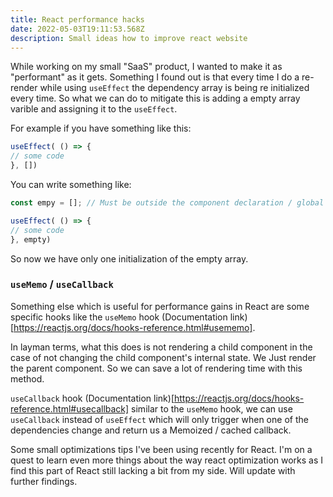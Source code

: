 ```yaml
---
title: React performance hacks
date: 2022-05-03T19:11:53.568Z
description: Small ideas how to improve react website
---
```

While working on my small "SaaS" product, I wanted to make it as "performant" as it gets. Something I found out is that every time I do a re-render while using `useEffect` the dependency array is being re initialized every time. So what we can do to mitigate this is adding a empty array varible and assigning it to the `useEffect`. 

For example if you have something like this: 

```js
useEffect( () => {
// some code
}, [])
```

You can write something like: 

```js
const empy = []; // Must be outside the component declaration / global variable

useEffect( () => {
// some code
}, empty)
```
So now we have only one initialization of the empty array. 

### `useMemo` / `useCallback` 

Something else which is useful for performance gains in React are some specific hooks like the `useMemo` hook (Documentation link)[https://reactjs.org/docs/hooks-reference.html#usememo].

In layman terms, what this does is not rendering a child component in the case of not changing the child component's internal state. We Just render the parent component. So we can save a lot of rendering time with this method. 


`useCallback` hook (Documentation link)[https://reactjs.org/docs/hooks-reference.html#usecallback] similar to the `useMemo` hook, we can use `useCallback` instead of `useEffect` which will only trigger when one of the dependencies change and return us a Memoized / cached callback. 

Some small optimizations tips I've been using recently for React. I'm on a quest to learn even more things about the way react optimization works as I find this part of React still lacking a bit from my side. Will update with further findings. 


